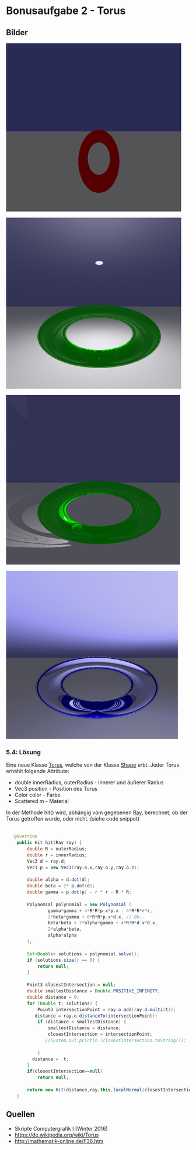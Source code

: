 # Bonusaufgabe 2 - Torus


## Bilder

![](b02-1.png)

![](b02-2.png)

![](b02-3.png)

![](b02-4.png)



### 5.4: Lösung

Eine neue Klasse [Torus](src/Kevin832924/b01/Shape/Torus.java ), welche von der Klasse [Shape](src/Kevin832924/b01/Shape/Shape.java ) erbt. Jeder Torus erhählt folgende Attribute:

- double innerRadius, outerRadius - innerer und äußerer Radius
- Vec3 position                   - Position des Torus
- Color color                     - Farbe
- Scattered m                     - Material

In der Methode hit() wird, abhängig vom gegebenen [Ray](src/Kevin832924/b01/Raytracer/Ray.java ), berechnet, ob der Torus getroffen wurde, oder nicht. (siehe code snippet)

```java

   @Override
	public Hit hit(Ray ray) {
        double R = outerRadius;
        double r = innerRadius;
        Vec3 d = ray.d;
        Vec3 p = new Vec3(ray.o.x,ray.o.y,ray.o.z);

        double alpha = d.dot(d);
        double beta = 2* p.dot(d);
        double gamma = p.dot(p) - r * r - R * R;

        Polynomial polynomial = new Polynomial (
                gamma*gamma + 4*R*R*p.x*p.x - 4*R*R*r*r,
                2*beta*gamma + 8*R*R*p.x*d.x, // Oh..
                beta*beta + 2*alpha*gamma + 4*R*R*d.x*d.x, 
                2*alpha*beta,
                alpha*alpha 
        ); 

        Set<Double> solutions = polynomial.solve();
        if (solutions.size() == 0) {
            return null;
        }
        
        Point3 closestIntersection = null;
        double smallestDistance = Double.POSITIVE_INFINITY;
        double distance = 0;
        for (Double t: solutions) {
            Point3 intersectionPoint = ray.o.add(ray.d.multi(t));
           distance = ray.o.distanceTo(intersectionPoint);
            if (distance < smallestDistance) {
                smallestDistance = distance;
                closestIntersection = intersectionPoint;
               //System.out.println (closestIntersection.toString()); 
               
            }
          distance =  t; 
        }
        if(closestIntersection==null)
        	return null;

        return new Hit(distance,ray,this,localNormal(closestIntersection)) ;
    }

```


## Quellen

- Skripte Computergrafik I (Winter 2016)
- https://de.wikipedia.org/wiki/Torus
- http://mathematik-online.de/F36.htm
